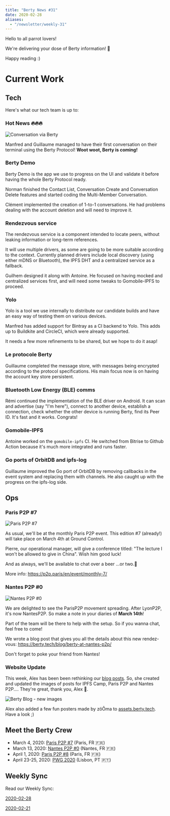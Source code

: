 ```yaml
---
title: "Berty News #31"
date: 2020-02-28
aliases:
  - "/newsletter/weekly-31"
---
```


Hello to all parrot lovers!

We're delivering your dose of Berty information! :100:

Happy reading :)


# Current Work


## Tech

Here's what our tech team is up to:


### Hot News 🔥🔥🔥

![Conversation via Berty](Capture-d-e-cran-2020-02-28-a-14-34-03.jpg)

Manfred and Guillaume managed to have their first conversation on their terminal using the Berty Protocol! **Woot woot, Berty is coming!**

### Berty Demo

Berty Demo is the app we use to progress on the UI and validate it before having the whole Berty Protocol ready.

Norman finished the Contact List, Conversation Create and Conversation Delete features and started coding the Multi-Member Conversation.

Clément implemented the creation of 1-to-1 conversations. He had problems dealing with the account deletion and will need to improve it.

### Rendezvous service

The rendezvous service is a component intended to locate peers, without leaking information or long-term references.

It will use multiple drivers, as some are going to be more suitable according to the context. Currently planned drivers include local discovery (using either mDNS or Bluetooth), the IPFS DHT and a centralized service as a fallback.

Guilhem designed it along with Antoine. He focused on having mocked and centralized services first, and will need some tweaks to Gomobile-IPFS to proceed.

### Yolo

Yolo is a tool we use internally to distribute our candidate builds and have an easy way of testing them on various devices.

Manfred has added support for Bintray as a CI backend to Yolo. This adds up to Buildkite and CircleCI, which were already supported.

It needs a few more refinements to be shared, but we hope to do it asap!


### Le protocole Berty

Guillaume completed the message store, with messages being encrypted according to the protocol specifications. His main focus now is on having the account key store persistent.


### Bluetooth Low Energy (BLE) comms

Rémi continued the implementation of the BLE driver on Android. It can scan and advertise (say "I'm here"), connect to another device, establish a connection, check whether the other device is running Berty, find its Peer ID. It's fast and it works. Congrats!


### Gomobile-IPFS

Antoine worked on the `gomobile-ipfs` CI. He switched from Bitrise to Github Action because it's much more integrated and runs faster.


### Go ports of OrbitDB and ipfs-log

Guillaume improved the Go port of OrbitDB by removing callbacks in the event system and replacing them with channels. He also caught up with the progress on the ipfs-log side.

## Ops


### Paris P2P #7

![Paris P2P #7](Capture-d-e-cran-2020-02-28-a-14-11-05.png)

As usual, we'll be at the monthly Paris P2P event. This edition #7 (already!) will take place on March 4th at Ground Control.

Pierre, our operational manager, will give a conference titled: "The lecture I won't be allowed to give in China". Wish him good luck!

And as always, we'll be available to chat over a beer ...or two.🍻

More info: https://p2p.paris/en/event/monthly-7/


### Nantes P2P #0

![Nantes P2P #0](Nantes-P2-P.png)

We are delighted to see the ParisP2P movement spreading. After LyonP2P, it's now NantesP2P. So make a note in your diaries of **March 14th**!

Part of the team will be there to help with the setup. So if you wanna chat, feel free to come!

We wrote a blog post that gives you all the details about this new rendez-vous: https://berty.tech/blog/berty-at-nantes-p2p/

Don't forget to poke your friend from Nantes!


### Website Update

This week, Alex has been been rethinking our [blog posts](https://berty.tech/blog). So, she created and updated the images of posts for IPFS Camp, Paris P2P and Nantes P2P.... They're great, thank you, Alex 👏.

![Berty Blog - new images](website-berty.png)


Alex also added a few fun posters made by zöÔma to [assets.berty.tech](https://assets.berty.tech/). Have a look ;)



## Meet the Berty Crew

* March 4, 2020: [Paris P2P #7](https://p2p.paris/en/event/monthly-7/) (Paris, FR 🇫🇷)
* March 13, 2020: [Nantes P2P #0](https://www.meetup.com/fr-FR/France-P2P/events/265590853/) (Nantes, FR 🇫🇷)
* April 1, 2020: [Paris P2P #8](https://p2p.paris/en/event/monthly-8/) (Paris, FR 🇫🇷)
* April 23-25, 2020: [PWG 2020](https://www.worldgathering.planetiers.com/) (Lisbon, PT 🇵🇹)


## Weekly Sync

Read our Weekly Sync:

[2020-02-28](https://github.com/berty/mgmt/blob/master/meeting-notes/2020/Q1/2020-02-28--staff-team-weekly-sync.md)

[2020-02-21](https://github.com/berty/mgmt/blob/master/meeting-notes/2020/Q1/2020-02-21--staff-team-weekly-sync.md)


